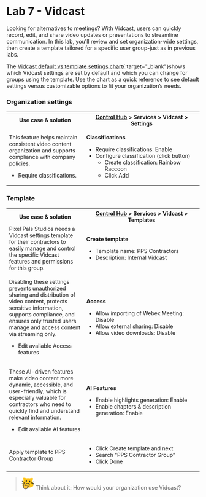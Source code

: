 # Lab 7 - Vidcast

Looking for alternatives to meetings? With Vidcast, users can quickly record, edit, and share video updates or presentations to streamline communication. In this lab, you'll review and set organization-wide settings, then create a template tailored for a specific user group-just as in previous labs.

The [Vidcast default vs template settings chart](template_assets/VidcastSettings.pdf){:target="_blank"}shows which Vidcast settings are set by default and which you can change for groups using the template. Use the chart as a quick reference to see default settings versus customizable options to fit your organization’s needs.

### Organization settings
<table>
<tbody>
<tr>
<th style="width:40%;">Use case & solution</th>
<th style="width:60%;"><a href="http://admin.webex.com/" target="_blank">Control Hub</a> > Services > Vidcast > Settings</th>
</tr>
<tr>
<td style="width:40%;">
<p>This feature helps maintain consistent video content organization and supports compliance with company policies.</p>
<ul>
<li>Require classifications.</li>
</ul>
</td>
<td style="width:60%;">
<p><strong>Classifications</strong></p>
<ul>
<li>Require classifications: Enable</li>
<li>Configure classification (click button)
<ul>
<li>Create classification: Rainbow Raccoon</li>
<li>Click Add</li>
</ul>
</ul>
</td>
</tr>
</tbody>
</table>

### Template 
<table>
  <tbody>
    <tr>
      <th style="width:40%;">Use case & solution</th>
      <th style="width:60%;"><a href="http://admin.webex.com/" target="_blank">Control Hub</a> &gt; Services &gt; Vidcast &gt; Templates</th>
    </tr><tr><td style="width:40%;">Pixel Pals Studios needs a Vidcast settings template for their contractors to easily manage and control the specific Vidcast features and permissions for this group.</td>
      <td style="width:60%;"> <p><strong>Create template</strong></p>
        <ul>
          <li>Template name: PPS Contractors</li>
          <li>Description: Internal Vidcast</li>
        </ul>
      </td></tr>
    <tr>
      <td style="width:40%;">
        <p>Disabling these settings prevents unauthorized sharing and distribution of video content, protects sensitive information, supports compliance, and ensures only trusted users manage and access content via streaming only.
       <ul> <li>Edit available Access features</li></ul>
      </td>
      <td style="width:60%;">
        <p><strong>Access</strong></p>
        <ul>
          <li>Allow importing of Webex Meeting: Disable</li>
          <li>Allow external sharing: Disable</li>
          <li>Allow video downloads: Disable</li>
        </ul>
      </td>
    </tr>
    <tr>
      <td style="width:40%;">
        <p>These AI-driven features make video content more dynamic, accessible, and user-friendly, which is especially valuable for contractors who need to quickly find and understand relevant information.</p>
        <ul> <li>Edit available AI features</li></ul>
      </td>
      <td style="width:60%;">
        <p><strong>AI Features</strong></p>
        <ul>
          <li>Enable highlights generation: Enable</li>
          <li>Enable chapters &amp; description generation: Enable</li>
        </ul>
      </td>
    </tr>
    <tr>
      <td style="width:40%;">
        <p>Apply template to PPS Contractor Group</p>
      </td>
      <td style="width:60%;">
        <ul>
          <li>Click Create template and next</li>
          <li>Search “PPS Contractor Group”</li>
          <li>Click Done</li>
        </ul>
      </td>
    </tr>
  </tbody>
</table>

>![Think about it](template_assets/thinkingcat.png) Think about it: How would your organization use Vidcast?
